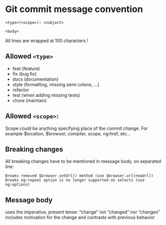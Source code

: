 # Git commit message convention

```
<type>(<scope>): <subject>

<body>
```

All lines are wrapped at 100 characters !

## Allowed `<type>`

* feat (feature)
* fix (bug fix)
* docs (documentation)
* style (formatting, missing semi colons, …)
* refactor
* test (when adding missing tests)
* chore (maintain)

## Allowed `<scope>`:

Scope could be anything specifying place of the commit change. For example $location, $browser, compiler, scope, ng:href, etc...

## Breaking changes

All breaking changes have to be mentioned in message body, on separated line:

```
Breaks removed $browser.setUrl() method (use $browser.url(newUrl))
Breaks ng:repeat option is no longer supported on selects (use ng:options)
```

## Message body

uses the imperative, present tense: “change” not “changed” nor “changes”
includes motivation for the change and contrasts with previous behavior
